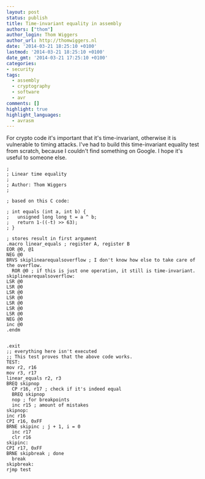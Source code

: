 ```yaml
---
layout: post
status: publish
title: Time-invariant equality in assembly
authors: ["thom"]
author_login: Thom Wiggers
author_url: http://thomwiggers.nl
date: '2014-03-21 18:25:10 +0100'
lastmod: '2014-03-21 18:25:10 +0100'
date_gmt: '2014-03-21 17:25:10 +0100'
categories:
- security
tags:
  - assembly
  - cryptography
  - software
  - avr
comments: []
highlight: true
highlight_languages:
  - avrasm
---
```


<p>For crypto code it's important that it's time-invariant, otherwise it is
vulnerable to timing attacks. I've had to build this time-invariant equality
test from scratch, because I couldn't find something on Google. I hope it's
useful to someone else. </p>

<!--more-->

```avrasm
;
; Linear time equality
;
; Author: Thom Wiggers
;

; based on this C code:

; int equals (int a, int b) {
;   unsigned long long t = a ^ b;
;   return 1-((-t) >> 63);
; }

; stores result in first argument
.macro linear_equals ; register A, register B
EOR @0, @1
NEG @0
BRVS skiplinearequalsoverflow ; I don't know how else to take care of the overflow.
  ROR @0 ; if this is just one operation, it still is time-invariant.
skiplinearequalsoverflow:
LSR @0
LSR @0
LSR @0
LSR @0
LSR @0
LSR @0
LSR @0
NEG @0
inc @0
.endm


.exit
;; everything here isn't executed
;; This test proves that the above code works.
TEST:
mov r2, r16
mov r3, r17
linear_equals r2, r3
BREQ skipnop
  CP r16, r17 ; check if it's indeed equal
  BREQ skipnop
  nop ; for breakpoints
  inc r15 ; amount of mistakes
skipnop:
inc r16
CPI r16, 0xFF
BRNE skipinc ; j + 1, i = 0
  inc r17
  clr r16
skipinc:
CPI r17, 0xFF
BRNE skipbreak ; done
  break
skipbreak:
rjmp test
```
